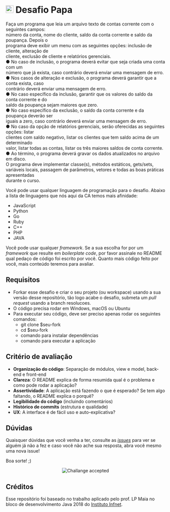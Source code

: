 # <img src="https://avatars1.githubusercontent.com/u/42723118?s=200&v=4" alt="CA" width="24" /> Desafio Papa

Fa&ccedil;a um programa que leia um arquivo texto de contas corrente com o seguintes campos:<br>
n&uacute;mero da conta, nome do cliente, saldo da conta corrente e saldo da poupan&ccedil;a. Depois o<br>
programa deve exibir um menu com as seguintes op&ccedil;&otilde;es: inclus&atilde;o de cliente, altera&ccedil;&atilde;o de<br>
cliente, exclus&atilde;o de cliente e relat&oacute;rios gerenciais.<br>
&#9679; No caso de inclus&atilde;o, o programa dever&aacute; evitar que seja criada uma conta com um<br>
n&uacute;mero que j&aacute; exista, caso contr&aacute;rio dever&aacute; enviar uma mensagem de erro.<br>
&#9679; Nos casos de altera&ccedil;&atilde;o e exclus&atilde;o, o programa dever&aacute; garantir que a conta exista, caso<br>
contr&aacute;rio dever&aacute; enviar uma mensagem de erro.<br>
&#9679; No caso espec&iacute;fico da inclus&atilde;o, garantir que os valores do saldo da conta corrente e do<br>
saldo da poupan&ccedil;a sejam maiores que zero.<br>
&#9679; No caso espec&iacute;fico da exclus&atilde;o, o saldo da conta corrente e da poupan&ccedil;a dever&atilde;o ser<br>
iguais a zero, caso contr&aacute;rio dever&aacute; enviar uma mensagem de erro.<br>
&#9679; No caso da op&ccedil;&atilde;o de relat&oacute;rios gerenciais, ser&atilde;o oferecidas as seguintes op&ccedil;&otilde;es: listar<br>
clientes com saldo negativo, listar os clientes que tem saldo acima de um determinado<br>
valor, listar todas as contas, listar os tr&ecirc;s maiores saldos de conta corrente.<br>
&#9679; Ao t&eacute;rmino, o programa dever&aacute; gravar os dados atualizados no arquivo em disco.<br>
O programa deve implementar classe(s), m&eacute;todos est&aacute;ticos, gets/sets,<br>
vari&aacute;veis locais, passagem de par&acirc;metros, vetores e todas as boas pr&aacute;ticas apresentadas<br>
durante o curso.

Você pode usar qualquer linguagem de programação para o desafio. Abaixo a lista de linguagens que nós aqui da CA temos mais afinidade:
- JavaScript
- Python
- Go
- Ruby
- C++
- PHP
- JAVA

Você pode usar qualquer _framework_. Se a sua escolha for por um _framework_ que resulte em _boilerplate code_, por favor assinale no README qual pedaço de código foi escrito por você. Quanto mais código feito por você, mais conteúdo teremos para avaliar.

## Requisitos
- Forkar esse desafio e criar o seu projeto (ou workspace) usando a sua versão desse repositório, tão logo acabe o desafio, submeta um *pull request* usando a branch resolucoes.
- O código precisa rodar em Windows, macOS ou Ubuntu
- Para executar seu código, deve ser preciso apenas rodar os seguintes comandos:
  - git clone $seu-fork
  - cd $seu-fork
  - comando para instalar dependências
  - comando para executar a aplicação



## Critério de avaliação

- **Organização do código**: Separação de módulos, view e model, back-end e front-end
- **Clareza**: O README explica de forma resumida qual é o problema e como pode rodar a aplicação?
- **Assertividade**: A aplicação está fazendo o que é esperado? Se tem algo faltando, o README explica o porquê?
- **Legibilidade do código** (incluindo comentários)
- **Histórico de commits** (estrutura e qualidade)
- **UX**: A interface é de fácil uso e auto-explicativa?

## Dúvidas

Quaisquer dúvidas que você venha a ter, consulte as [_issues_](https://github.com/cybers-athletic/challenge-papa/issues) para ver se alguém já não a fez e caso você não ache sua resposta, abra você mesmo uma nova issue!

Boa sorte! ;)

<p align="center">
  <img src="https://github.com/cybers-athletic/challenge-bravo/blob/master/ca.jpg?raw=true" alt="Challange accepted" />
</p>

## Créditos
Esse repositório foi baseado no trabalho aplicado pelo prof. LP Maia no bloco de desenvolvimento Java 2018 do [Instituto Infnet](https://www.infnet.edu.br/infnet).


